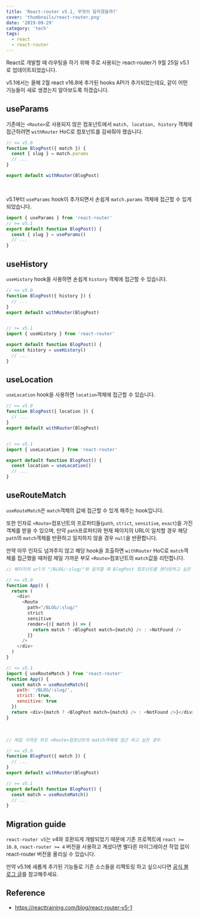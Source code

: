 ```yaml
---
title: 'React-router v5.1, 무엇이 달라졌을까?'
cover: 'thumbnails/react-router.png'
date: '2019-09-29'
category: 'tech'
tags:
  - react
  - react-router
---
```


React로 개발할 때 라우팅을 하기 위해 주로 사용되는 react-router가 9월 25일 v5.1로 업데이트되었습니다.

v5.1에서는 올해 2월 react v16.8에 추가된 hooks API가 추가되었는데요, 같이 어떤 기능들이 새로 생겼는지 알아보도록 하겠습니다.

## useParams

기존에는 `<Route>`로 사용되지 않은 컴포넌트에서 `match, location, history` 객체에 접근하려면 `withRouter` HoC로 컴포넌트를 감싸줘야 했습니다.

```javascript
// <= v5.0
function BlogPost({ match }) {
  const { slug } = match.params
  // ...
}

export default withRouter(BlogPost)
```

<br/>

v5.1부터 `useParams` hook이 추가되면서 손쉽게 `match.params` 객체에 접근할 수 있게 되었습니다.

```javascript
import { useParams } from 'react-router'
// >= v5.1
export default function BlogPost() {
  const { slug } = useParams()
  // ...
}
```

## useHistory

`useHistory` hook을 사용하면 손쉽게 `history` 객체에 접근할 수 있습니다.

```javascript
// <= v5.0
function BlogPost({ history }) {
  // ...
}
export default withRouter(BlogPost)


// >= v5.1
import { useHistory } from 'react-router'

export default function BlogPost() {
  const history = useHistory()
  // ...
}
```

## useLocation

`useLocation` hook을 사용하면 `location`객체에 접근할 수 있습니다.

```javascript
// <= v5.0
function BlogPost({ location }) {
  // ...
}
export default withRouter(BlogPost)


// >= v5.1
import { useLocation } from 'react-router'

export default function BlogPost() {
  const location = useLocation()
  // ...
}
```

## useRouteMatch

`useRouteMatch`은 `match`객체의 값에 접근할 수 있게 해주는 hook입니다.

또한 인자로 `<Route>`컴포넌트의 프로퍼티들(`path`, `strict`, `sensitive`, `exact`)을 가진 객체를 받을 수 있으며, 만약 `path`프로퍼티와 현재 페이지의 URL이 일치할 경우 해당 `path`의 `match`객체를 반환하고 일치하지 않을 경우 `null`을 반환합니다.

만약 아무 인자도 넘겨주지 않고 해당 hook을 호출하면 `withRouter` HoC로 `match`객체를 접근했을 때처럼 제일 가까운 부모 `<Route>`컴포넌트의 `match`값을 리턴합니다.

```javascript
// 페이지의 url이 "/BLOG/:slug/"와 일치할 때 BlogPost 컴포넌트를 렌더링하고 싶은 경우

// <= v5.0
function App() {
  return (
    <div>
      <Route
        path="/BLOG/:slug/"
        strict
        sensitive
        render={({ match }) => {
          return match ? <BlogPost match={match} /> : <NotFound />
        }}
      />
    </div>
  )
}

// <= v5.1
import { useRouteMatch } from 'react-router'
function App() {
  const match = useRouteMatch({
    path: '/BLOG/:slug/',
    strict: true,
    sensitive: true
  })
  return <div>{match ? <BlogPost match={match} /> : <NotFound />}</div>
}
```

<br/>

```javascript
// 제일 가까운 부모 <Route>컴포넌트의 match객체에 접근 하고 싶은 경우

// <= v5.0
function BlogPost({ match }) {
  // ...
}
export default withRouter(BlogPost)

// >= v5.1
export default function BlogPost() {
  const match = useRouteMatch()
  // ...
}
```

## Migration guide

`react-router v5`는 v4와 호환되게 개발되었기 때문에 기존 프로젝트에 `react >= 16.8`, `react-router >= 4` 버전을 사용하고 계셨다면 별다른 마이그레이션 작업 없이 react-router 버전을 올리실 수 있습니다.

만약 v5.1에 새롭게 추가된 기능들로 기존 소스들을 리팩토링 하고 싶으시다면 [공식 블로그 글](https://reacttraining.com/blog/react-router-v5-1/#staying-ahead-of-the-curve)를 참고해주세요.

## Reference

- https://reacttraining.com/blog/react-router-v5-1
